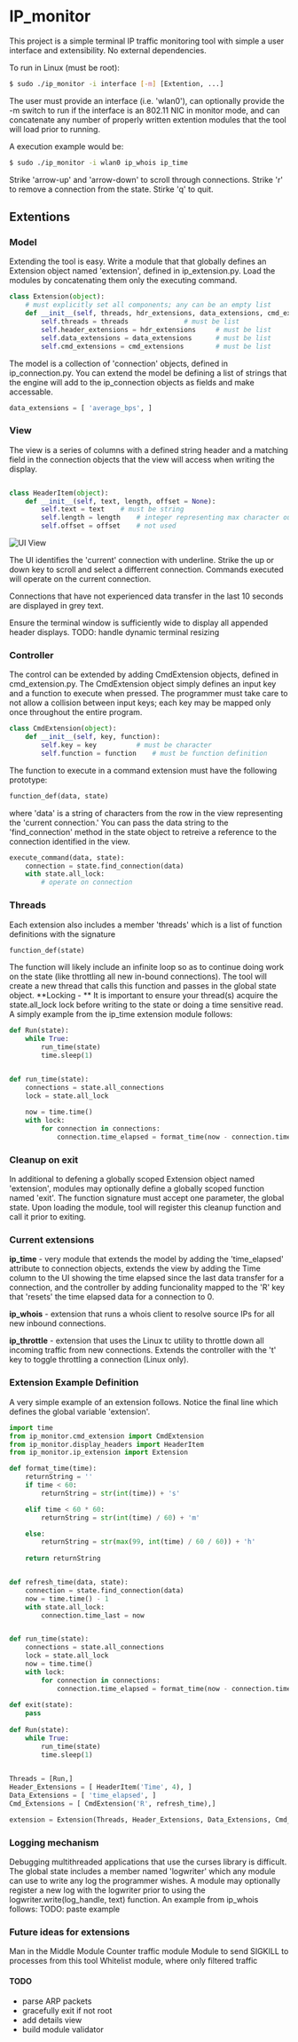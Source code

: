 # IP_monitor

This project is a simple terminal IP traffic monitoring tool with simple a user interface and extensibility. No external dependencies.

To run in Linux (must be root):

```bash
$ sudo ./ip_monitor -i interface [-m] [Extention, ...]

```
The user must provide an interface (i.e. 'wlan0'), can optionally provide the -m switch to run if the interface is an 802.11 NIC in monitor mode, and can concatenate any number of properly written extention modules that the tool will load prior to running.

A execution example would be:
```bash
$ sudo ./ip_monitor -i wlan0 ip_whois ip_time
```


Strike 'arrow-up' and 'arrow-down' to scroll through connections. Strike 'r' to remove a connection from the state.  Stirke 'q' to quit.


## Extentions
### Model

Extending the tool is easy.  Write a module that that globally defines an Extension object named 'extension', defined in ip_extension.py. Load the modules by concatenating them only the executing command.

```python
class Extension(object):
    # must explicitly set all components; any can be an empty list
    def __init__(self, threads, hdr_extensions, data_extensions, cmd_extensions):
        self.threads = threads				# must be list
        self.header_extensions = hdr_extensions		# must be list
        self.data_extensions = data_extensions		# must be list
        self.cmd_extensions = cmd_extensions		# must be list
```


The model is a collection of 'connection' objects, defined in ip_connection.py. You can extend the model be defining a list of strings that the engine will add to the ip_connection objects as fields and make accessable.

```python
data_extensions = [ 'average_bps', ]

```

### View

The view is a series of columns with a defined string header and a matching field in the connection objects that the view will access when writing the display.

```python

class HeaderItem(object):
    def __init__(self, text, length, offset = None):
        self.text = text	# must be string
        self.length = length	# integer representing max character output for item
        self.offset = offset	# not used

```

![UI View](/doc/terminal_view.jpeg)

The UI identifies the 'current' connection with underline. Strike the up or down key to scroll and select a differrent connection. Commands executed will operate on the current connection. 

Connections that have not experienced data transfer in the last 10 seconds are displayed in grey text. 

Ensure the terminal window is sufficiently wide to display all appended header displays.
TODO: handle dynamic terminal resizing

### Controller

The control can be extended by adding CmdExtension objects, defined in cmd_extension.py. The CmdExtension object simply defines an input key and a function to execute when pressed.  The programmer must take care to not allow a collision between input keys; each key may be mapped only once throughout the entire program.


```python
class CmdExtension(object):
    def __init__(self, key, function):
        self.key = key			# must be character
        self.function = function	# must be function definition

```

The function to execute in a command extension must have the following prototype:
```python
function_def(data, state)
```
where 'data' is a string of characters from the row in the view representing the 'current connection.'  You can pass the data string to the 'find_connection' method in the state object to retreive a reference to the connection identified in the view.

```python
execute_command(data, state):
    connection = state.find_connection(data)
    with state.all_lock:
        # operate on connection
```

### Threads

Each extension also includes a member 'threads' which is a list of function definitions with the signature 
```python
function_def(state)
```
The function will likely include an infinite loop so as to continue doing work on the state (like throttling all new in-bound connections). The tool will create a new thread that calls this function and passes in the global state object.  **Locking - ** It is important to ensure your thread(s) acquire the state.all_lock lock before writing to the state or doing a time sensitive read. A simply example from the ip_time extension module follows:

```python    
def Run(state):
    while True:
        run_time(state)
        time.sleep(1)


def run_time(state):
    connections = state.all_connections
    lock = state.all_lock
    
    now = time.time()
    with lock:
        for connection in connections:
            connection.time_elapsed = format_time(now - connection.time_last)
```


### Cleanup on exit

In additional to defening a globally scoped Extension object named 'extension', modules may optionally define a globally scoped function named 'exit'.  The function signature must accept one parameter, the global state.  Upon loading the module, tool will register this cleanup function and call it prior to exiting.


### Current extensions
**ip_time** - very module that extends the model by adding the 'time_elapsed' attribute to connection objects, extends the view by adding the Time column to the UI showing the time elapsed since the last data transfer for a connection, and the controller by adding funcionality mapped to the 'R' key that 'resets' the time elapsed data for a connection to 0.  

**ip_whois** - extension that runs a whois client to resolve source IPs for all new inbound connections.

**ip_throttle** - extension that uses the Linux tc utility to throttle down all incoming traffic from new connections.  Extends the controller with the 't' key to toggle throttling a connection (Linux only).

### Extension Example Definition

A very simple example of an extension follows.  Notice the final line which defines the global variable 'extension'.

```python
import time
from ip_monitor.cmd_extension import CmdExtension
from ip_monitor.display_headers import HeaderItem
from ip_monitor.ip_extension import Extension

def format_time(time):
    returnString = ''
    if time < 60:
        returnString = str(int(time)) + 's'

    elif time < 60 * 60:
        returnString = str(int(time) / 60) + 'm'

    else:
        returnString = str(max(99, int(time) / 60 / 60)) + 'h'
            
    return returnString


def refresh_time(data, state):
    connection = state.find_connection(data)
    now = time.time() - 1
    with state.all_lock:
        connection.time_last = now


def run_time(state):
    connections = state.all_connections
    lock = state.all_lock
    now = time.time()
    with lock:
        for connection in connections:
            connection.time_elapsed = format_time(now - connection.time_last)
    
def exit(state):
    pass
    
def Run(state):
    while True:
        run_time(state)
        time.sleep(1)
    

Threads = [Run,]
Header_Extensions = [ HeaderItem('Time', 4), ]
Data_Extensions = [ 'time_elapsed', ]
Cmd_Extensions = [ CmdExtension('R', refresh_time),]

extension = Extension(Threads, Header_Extensions, Data_Extensions, Cmd_Extensions)```
```

### Logging mechanism
Debugging multithreaded applications that use the curses library is difficult.  The global state includes a member named 'logwriter' which any module can use to write any log the programmer wishes.  A module may optionally register a new log with the logwriter prior to using the logwriter.write(log_handle, text) function.  An example from ip_whois follows:
TODO: paste example


### Future ideas for extensions
Man in the Middle Module
Counter traffic module
Module to send SIGKILL to processes from this tool
Whitelist module, where only filtered traffic



#### TODO
- parse ARP packets
- gracefully exit if not root
- add details view
- build module validator
